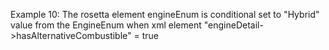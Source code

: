 Example 10:
The rosetta element engineEnum is conditional set to "Hybrid" value from the EngineEnum when xml element "engineDetail->hasAlternativeCombustible" = true 